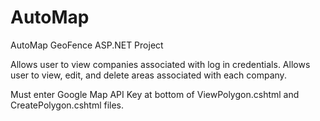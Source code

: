 # AutoMap
AutoMap GeoFence ASP.NET Project

Allows user to view companies associated with log in credentials. Allows user to view, edit, and delete areas associated with each company.

Must enter Google Map API Key at bottom of ViewPolygon.cshtml and CreatePolygon.cshtml files.
